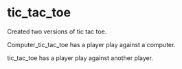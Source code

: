 tic_tac_toe
===========
Created two versions of tic tac toe. 

Computer_tic_tac_toe has a player play against a computer.

tic_tac_toe has a player play against another player.
